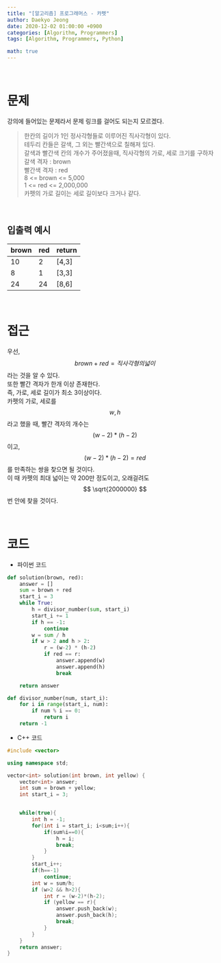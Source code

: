 ```yaml
---
title: "[알고리즘] 프로그래머스 - 카펫"
author: Daekyo Jeong
date: 2020-12-02 01:00:00 +0900
categories: [Algorithm, Programmers]
tags: [Algorithm, Programmers, Python]

math: true
---
```



<br/>

# **문제**

강의에 들어있는 문제라서 문제 링크를 걸어도 되는지 모르겠다.

> 한칸의 길이가 1인 정사각형들로 이루어진 직사각형이 있다.      
> 테두리 칸들은 갈색, 그 외는 빨간색으로 칠해져 있다.   
> 갈색과 빨간색 칸의 개수가 주어졌을때, 직사각형의 가로, 세로 크기를 구하자   
> 갈색 격자 : brown      
> 빨간색 격자 : red    
> 8 <= brown <= 5,000   
> 1 <= red <= 2,000,000   
> 카펫의 가로 길이는 세로 길이보다 크거나 같다.      


<br/>

## **입출력 예시**



| brown   | red | return |
|----------|----|--------|
| 10       | 2  | [4,3]  |
| 8        | 1  | [3,3]  |
| 24       | 24 | [8,6]  |



<br/>

# **접근**

우선, $$ brown + red = 직사각형의 넓이 $$ 라는 것을 알 수 있다.   
또한 빨간 격자가 한개 이상 존재한다.  
즉, 가로, 세로 길이가 최소 3이상이다.   
카펫의 가로, 세로를 $$ w, h $$ 라고 했을 때, 빨간 격자의 개수는 $$ (w-2) * (h-2) $$ 이고,      
$$ (w-2) * (h-2) = red $$ 를 만족하는 쌍을 찾으면 될 것이다.   
이 때 카펫의 최대 넓이는 약 200만 정도이고, 오래걸려도 $$ \sqrt{2000000} $$ 번 안에 찾을 것이다.   



<br/>

# **코드**

- 파이썬 코드   

```py
def solution(brown, red):
    answer = []
    sum = brown + red
    start_i = 3
    while True:
        h = divisor_number(sum, start_i)
        start_i += 1
        if h == -1:
            continue
        w = sum / h
        if w > 2 and h > 2:
            r = (w-2) * (h-2)
            if red == r:
                answer.append(w)
                answer.append(h)
                break

    return answer

def divisor_number(num, start_i):
    for i in range(start_i, num):
        if num % i == 0:
            return i
    return -1
```

- C++ 코드

```cpp
#include <vector>

using namespace std;

vector<int> solution(int brown, int yellow) {
    vector<int> answer;
    int sum = brown + yellow;
    int start_i = 3;


    while(true){
        int h = -1;
        for(int i = start_i; i<sum;i++){
            if(sum%i==0){
                h = i;
                break;
            }
        }
        start_i++;
        if(h==-1)
            continue;
        int w = sum/h;
        if (w>2 && h>2){
            int r = (w-2)*(h-2);
            if (yellow == r){
                answer.push_back(w);
                answer.push_back(h);
                break;
            }
        }
    }
    return answer;
}
```

<br/>
